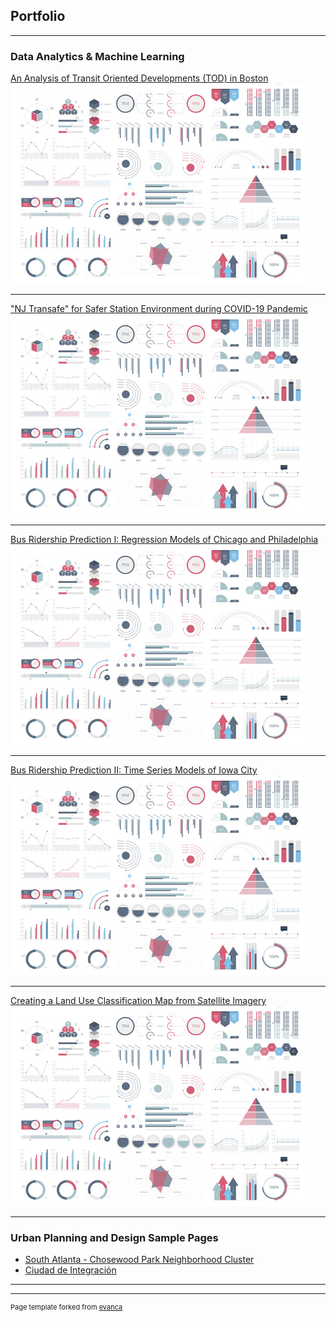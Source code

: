 ## Portfolio

---

### Data Analytics & Machine Learning

[An Analysis of Transit Oriented Developments (TOD) in Boston](/sample_page)
<img src="images/dummy_thumbnail.jpg?raw=true"/>

---
["NJ Transafe" for Safer Station Environment during COVID-19 Pandemic](/pdf/sample_presentation.pdf)
<img src="images/dummy_thumbnail.jpg?raw=true"/>

---
[Bus Ridership Prediction I: Regression Models of Chicago and Philadelphia](http://example.com/)
<img src="images/dummy_thumbnail.jpg?raw=true"/>

---
[Bus Ridership Prediction II: Time Series Models of Iowa City](http://example.com/)
<img src="images/dummy_thumbnail.jpg?raw=true"/>

---
[Creating a Land Use Classification Map from Satellite Imagery](http://example.com/)
<img src="images/dummy_thumbnail.jpg?raw=true"/>

---
### Urban Planning and Design Sample Pages

- [South Atlanta - Chosewood Park Neighborhood Cluster](http://example.com/)
- [Ciudad de Integración](http://example.com/)

---




---
<p style="font-size:11px">Page template forked from <a href="https://github.com/evanca/quick-portfolio">evanca</a></p>
<!-- Remove above link if you don't want to attibute -->
